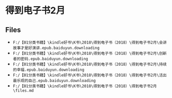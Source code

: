 # 得到电子书2月

## Files

- `F:/【01分类书籍】\kindle好书\K书\2018\得到电子书（2018）\得到电子书2月\会讲故事才是好演讲.epub.baiduyun.downloading`
- `F:/【01分类书籍】\kindle好书\K书\2018\得到电子书（2018）\得到电子书2月\创新者的密码.epub.baiduyun.downloading`
- `F:/【01分类书籍】\kindle好书\K书\2018\得到电子书（2018）\得到电子书2月\持续的幸福.epub.baiduyun.downloading`
- `F:/【01分类书籍】\kindle好书\K书\2018\得到电子书（2018）\得到电子书2月\活出最乐观的自己.epub.baiduyun.downloading`
- `F:/【01分类书籍】\kindle好书\K书\2018\得到电子书（2018）\得到电子书2月\files.md`
